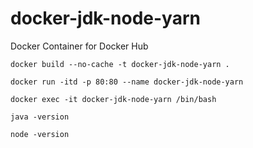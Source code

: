 # docker-jdk-node-yarn
Docker Container for Docker Hub

	docker build --no-cache -t docker-jdk-node-yarn .

	docker run -itd -p 80:80 --name docker-jdk-node-yarn

	docker exec -it docker-jdk-node-yarn /bin/bash

	java -version

	node -version